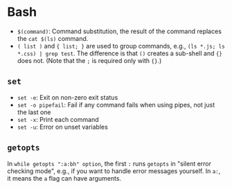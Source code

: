 # Bash

- `$(command)`: Command substitution, the result of the command replaces the  `cat $(ls)` command.
- `( list )` and `{ list; }` are used to group commands, e.g., `(ls *.js; ls *.css) | grep test`. The difference is that `()` creates a sub-shell and `{}` does not. (Note that the `;` is required only with `{}`.)

## `set`

- `set -e`: Exit on non-zero exit status
- `set -o pipefail`: Fail if any command fails when using pipes, not just the last one
- `set -x`: Print each command
- `set -u`: Error on unset variables

## `getopts`

In `while getopts ":a:bh" option`, the first `:` runs `getopts` in "silent error checking mode", e.g., if you want to handle error messages yourself. In `a:`, it means the `a` flag can have arguments.

